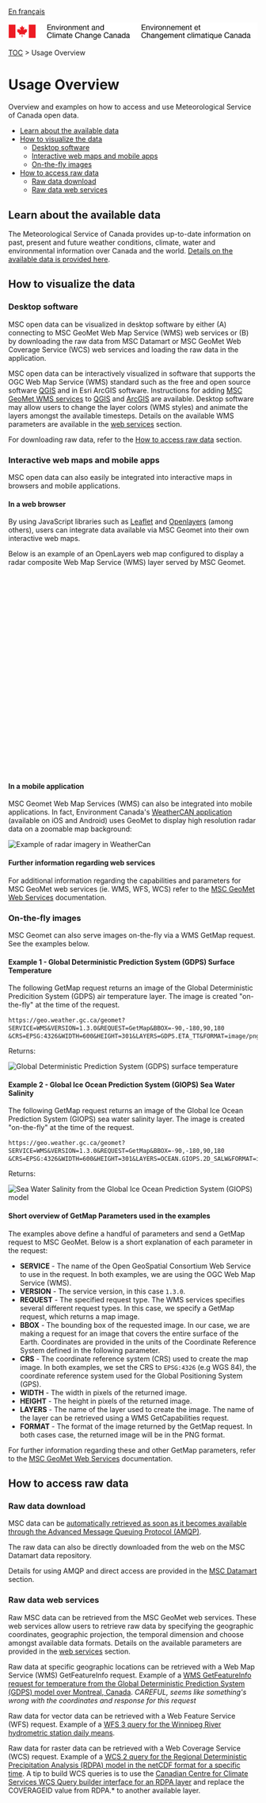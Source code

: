 [En français](readme_fr.md)

![ECCC logo](../img_eccc-logo.png)

[TOC](../readme_en.md) > Usage Overview


# Usage Overview
Overview and examples on how to access and use Meteorological Service of Canada open data.

* [Learn about the available data](#learn-about-the-available-data)
* [How to visualize the data](#how-to-visualize-the-data)
  * [Desktop software](#desktop-software)
  * [Interactive web maps and mobile apps](#interactive-web-maps-and-mobile-apps)
  * [On-the-fly images](#on-the-fly-images)
* [How to access raw data](#how-to-access-raw-data)
  * [Raw data download](#raw-data-download)
  * [Raw data web services](#raw-data-web-services)


## Learn about the available data

The Meteorological Service of Canada provides up-to-date information on past, present and future weather conditions, climate, water and environmental information over Canada and the world. [Details  on the available data is provided here](../msc-data/readme_en.md).

## How to visualize the data

### Desktop software 

MSC open data can be visualized in desktop software by either (A) connecting to MSC GeoMet Web Map Service (WMS) web services or (B) by downloading the raw data from MSC Datamart or MSC GeoMet Web Coverage Service (WCS) web services and loading the raw data in the application.

MSC open data can be interactively visualized in software that supports the OGC Web Map Service (WMS) standard such as the free and open source software [QGIS](https://qgis.org) and in Esri ArcGIS software. Instructions for adding [MSC GeoMet WMS services](../msc-geomet/readme_en.md) to [QGIS](https://docs.qgis.org/3.4/en/docs/training_manual/online_resources/wms.html) and [ArcGIS](https://desktop.arcgis.com/en/arcmap/latest/map/web-maps-and-services/adding-wms-services.htm) are available. Desktop software may allow users to change the layer colors (WMS styles) and animate the layers amongst the available timesteps. Details on the available WMS parameters are available in the [web services](../msc-geomet/web-services.md) section.

For downloading raw data, refer to the [How to access raw data](#how-to-access-raw-data) section.


### Interactive web maps and mobile apps

MSC open data can also easily be integrated into interactive maps in browsers and mobile applications. 

#### In a web browser
By using JavaScript libraries such as [Leaflet](https://leafletjs.com/) and [Openlayers](https://openlayers.org/) (among others), users can integrate data available via MSC Geomet into their own interactive web maps.

Below is an example of an OpenLayers web map configured to display a radar composite Web Map Service (WMS) layer served by MSC Geomet.

<div id="map" style="height: 400px"></div>

#### In a mobile application
MSC Geomet Web Map Services (WMS) can also be integrated into mobile applications. In fact, Environment Canada's [WeatherCAN application](https://www.canada.ca/en/environment-climate-change/services/weather-general-tools-resources/weathercan.html) (available on iOS and Android) uses GeoMet to display high resolution radar data on a zoomable map background:

![Example of radar imagery in WeatherCan](http://collaboration.cmc.ec.gc.ca/cmc/cmos/public_doc/how-to/WeatherCAN_GeoMet_Radar_Hurricane_Michael_20181010_162830.png)

#### Further information regarding web services
For additional information regarding the capabilities and parameters for MSC GeoMet web services (ie. WMS, WFS, WCS) refer to the [MSC GeoMet Web Services](../msc-geomet/web-services_en.md) documentation.

### On-the-fly images

MSC Geomet can also serve images on-the-fly via a WMS GetMap request. See the examples below.

#### Example 1 - Global Deterministic Prediction System (GDPS) Surface Temperature

The following GetMap request returns an image of the Global Deterministic Predicition System (GDPS) air temperature layer. The image is created "on-the-fly" at the time of the request.

```
https://geo.weather.gc.ca/geomet?SERVICE=WMS&VERSION=1.3.0&REQUEST=GetMap&BBOX=-90,-180,90,180
&CRS=EPSG:4326&WIDTH=600&HEIGHT=301&LAYERS=GDPS.ETA_TT&FORMAT=image/png
```
Returns:

![Global Deterministic Prediction System (GDPS) surface temperature](https://geo.weather.gc.ca/geomet?SERVICE=WMS&VERSION=1.3.0&REQUEST=GetMap&BBOX=-90,-180,90,180&CRS=EPSG:4326&WIDTH=600&HEIGHT=301&LAYERS=GDPS.ETA_TT&FORMAT=image/png)              

#### Example 2 - Global Ice Ocean Prediction System (GIOPS) Sea Water Salinity

The following GetMap request returns an image of the Global Ice Ocean Prediction System (GIOPS) sea water salinity layer. The image is created "on-the-fly" at the time of the request.
```
https://geo.weather.gc.ca/geomet?SERVICE=WMS&VERSION=1.3.0&REQUEST=GetMap&BBOX=-90,-180,90,180
&CRS=EPSG:4326&WIDTH=600&HEIGHT=301&LAYERS=OCEAN.GIOPS.2D_SALW&FORMAT=image/png
```
Returns:

![Sea Water Salinity from the Global Ice Ocean Prediction System (GIOPS) model](https://geo.weather.gc.ca/geomet?SERVICE=WMS&VERSION=1.3.0&REQUEST=GetMap&BBOX=-90,-180,90,180&CRS=EPSG:4326&WIDTH=600&HEIGHT=301&LAYERS=OCEAN.GIOPS.2D_SALW&FORMAT=image/png)

#### Short overview of GetMap Parameters used in the examples
The examples above define a handful of parameters and send a GetMap request to MSC GeoMet. Below is a short explanation of each parameter in the request:
* **SERVICE** - The name of the Open GeoSpatial Consortium Web Service to use in the request. In both examples, we are using the OGC Web Map Service (WMS).
* **VERSION** - The service version, in this case `1.3.0`.
* **REQUEST** - The specified request type. The WMS services specifies several different request types. In this case, we specify a GetMap request, which returns a map image.
* **BBOX** - The bounding box of the requested image. In our case, we are making a request for an image that covers the entire surface of the Earth. Coordinates are provided in the units of the Coordinate Reference System defined in the following parameter.
* **CRS** - The coordinate reference system (CRS) used to create the map image. In both examples, we set the CRS to `EPSG:4326` (e.g WGS 84), the coordinate reference system used for the Global Positioning System (GPS).
* **WIDTH** - The width in pixels of the returned image.
* **HEIGHT** - The height in pixels of the returned image.
* **LAYERS** - The name of the layer used to create the image. The name of the layer can be retrieved using a WMS GetCapabilities request.
* **FORMAT** - The format of the image returned by the GetMap request. In both cases case, the returned image will be in the PNG format. 

For further information regarding these and other GetMap parameters, refer to the [MSC GeoMet Web Services](../msc-geomet/web-services_en.md) documentation.
## How to access raw data

### Raw data download

MSC data can be [automatically retrieved as soon as it becomes available through the Advanced Message Queuing Protocol (AMQP)](../msc-datamart/amqp_en.md).

The raw data can also be directly downloaded from the web on the MSC Datamart data repository.

Details for using AMQP and direct access are provided in the [MSC Datamart](../msc-datamart/readme_en.md) section.


### Raw data web services

Raw MSC data can be retrieved from the MSC GeoMet web services. These web services allow users to retrieve raw data by specifying the geographic coordinates, geographic projection, the temporal dimension and choose amongst available data formats. Details on the available parameters are provided in the [web services](../msc-geomet/web-services_en.md) section.

Raw data at specific geographic locations can be retrieved with a Web Map Service (WMS) GetFeatureInfo request. Example of a [WMS GetFeatureInfo request for temperature from the Global Deterministic Prediction System (GDPS) model over Montreal, Canada](https://geo.weather.gc.ca/geomet/?SERVICE=WMS&VERSION=1.3.0&REQUEST=GetFeatureInfo&QUERY_LAYERS=GDPS.ETA_TT&INFO_FORMAT=text/plain&X=100&Y=100&EXCEPTIONS=xml&LAYERS=GDPS.ETA_TT&CRS=EPSG:4326&BBOX=-73.56,45.50,-73.55,45.51&WIDTH=100&HEIGHT=100). _CAREFUL, seems like something's wrong with the coordinates and response for this request_

Raw data for vector data can be retrieved with a Web Feature Service (WFS) request. Example of a [WFS 3 query for the Winnipeg River hydrometric station daily means](https://geo.weather.gc.ca/geomet/features/collections/hydrometric-daily-mean/items?STATION_NUMBER=05PF049).

Raw data for raster data can be retrieved with a Web Coverage Service (WCS) request. Example of a [WCS 2 query for the Regional Deterministic Precipitation Analysis (RDPA) model in the netCDF format for a specific time](https://geo.weather.gc.ca/geomet?SERVICE=WCS&VERSION=2.0.1&REQUEST=GetCoverage&COVERAGEID=RDPA.6F_PR&SUBSETTINGCRS=EPSG:4326&FORMAT=image/netcdf&TIME=2019-05-14T12:00:00Z). A tip to build WCS queries is to use the [Canadian Centre for Climate Services WCS Query builder interface for an RDPA layer](https://climate-change.canada.ca/climate-data/#/regional-deterministic-precipitation-analysis) and replace the COVERAGEID value from RDPA.* to another available layer.

<link rel="stylesheet" href="https://cdnjs.cloudflare.com/ajax/libs/openlayers/4.6.5/ol.css" integrity="sha256-rQq4Fxpq3LlPQ8yP11i6Z2lAo82b6ACDgd35CKyNEBw=" crossorigin="anonymous" />
<script src="https://cdnjs.cloudflare.com/ajax/libs/openlayers/4.6.5/ol.js" integrity="sha256-77IKwU93jwIX7zmgEBfYGHcmeO0Fx2MoWB/ooh9QkBA=" crossorigin="anonymous"></script>
<script type="text/javascript">
      var map = new ol.Map({
        target: 'map',
        layers: [
          new ol.layer.Tile({
            source: new ol.source.OSM()
          }),
          new ol.layer.Tile({
            source: new ol.source.TileWMS({
                format: 'image/png',
                url: 'http://geo.weather.gc.ca/geomet/',
                params: {'LAYERS': 'RADAR_1KM_RDBR', 'TILED': true},
            })
          })
        ],
        view: new ol.View({
          center: ol.proj.fromLonLat([-97, 44]),
          zoom: 3
        })
      });
</script>